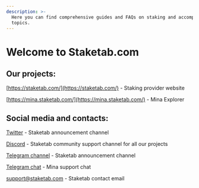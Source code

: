 ```yaml
---
description: >-
  Here you can find comprehensive guides and FAQs on staking and accompanying
  topics.
---
```


# Welcome to Staketab.com

## Our projects:

[https://staketab.com/](https://staketab.com/) - Staking provider website

[https://mina.staketab.com/](https://mina.staketab.com/) - Mina Explorer

## Social media and contacts:

[Twitter](https://twitter.com/staketab) - Staketab announcement channel

[Discord](https://discord.com/invite/6QUayW3ykD) - Staketab community support channel for all our projects

[Telegram channel](https://t.me/staketab_ann) - Staketab announcement channel

[Telegram chat](https://t.me/mina_staketab) - Mina support chat

support@staketab.com - Staketab contact email

